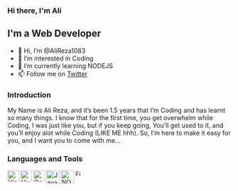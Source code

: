### Hi there, I'm Ali 

## I'm a Web Developer
- 👋 Hi, I’m @AliReza1083
- 👀 I’m interested in Coding
- 🌱 I’m currently learning NODEJS
- 📫 Follow me on [Twitter][twitter]

### Introduction
My Name is Ali Reza, and it’s been 1.5 years that I’m Coding and has learnt so many things.
I know that for the first time, you get overwhelm while Coding, I was just like you, but if you keep going, You’ll get used to it, and you’ll enjoy alot while Coding (LIKE ME hhh).
So, I’m here to make it easy for you, and I want you to come with me...


### Languages and Tools

[<img align="left" alt="Visual Studio Code" width="26px" src="https://i.pinimg.com/originals/00/f4/05/00f40564d281eee8dbb931024b8e6975.png">][vscode]
<img align="left" alt="Hyper Text Markup Language" width="26px" src="https://cdn.iconscout.com/icon/free/png-512/html5-10-569380.png">
<img align="left" alt="Cascading Style Sheet" width="26px" src="https://www.softorks.com/Images/css.jpg">
<img align="left" alt="Java Script" width="30px" src="https://www.freepnglogos.com/uploads/javascript-png/js-logo-on-yellow-11.png">
<img align="left" alt="NODEJS" width="30px" src="https://download.logo.wine/logo/Node.js/Node.js-Logo.wine.png">
[<img align="left" alt="Figma" width="13px" src="https://cdn.freebiesupply.com/logos/large/2x/figma-1-logo-png-transparent.png">][figma]



[twitter]: https://twitter.com/webDeveloper83
[vscode]: https://code.visualstudio.com/
[figma]: https://www.figma.com/
